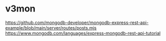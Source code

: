 # v3mon

https://github.com/mongodb-developer/mongodb-express-rest-api-example/blob/main/server/routes/posts.mjs
https://www.mongodb.com/languages/express-mongodb-rest-api-tutorial
